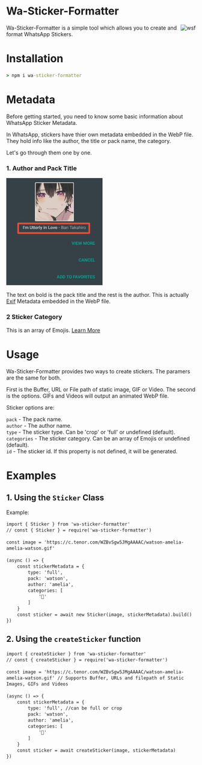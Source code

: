 # Wa-Sticker-Formatter

<img src="https://img.icons8.com/color/96/000000/whatsapp--v5.png" alt="wsf" align="right" />

Wa-Sticker-Formatter is a simple tool which allows you to create and format WhatsApp Stickers.

</div>

# Installation

```cmd
> npm i wa-sticker-formatter
```

# Metadata

Before getting started, you need to know some basic information about WhatsApp Sticker Metadata.

In WhatsApp, stickers have thier own metadata embedded in the WebP file. They hold info like the author, the title or pack name, the category.

Let's go through them one by one.

### 1. Author and Pack Title

<img src=".github/assets/metadata.jpeg" alt="wsf" width=256 />

The text on bold is the pack title and the rest is the author.
This is actually [Exif](https://en.wikipedia.org/wiki/Exif) Metadata embedded in the WebP file.

### 2 Sticker Category

This is an array of Emojis. [Learn More](https://github.com/WhatsApp/stickers/wiki/Tag-your-stickers-with-Emojis)

# Usage

Wa-Sticker-Formatter provides two ways to create stickers.
The paramers are the same for both.

First is the Buffer, URL or File path of static image, GIF or Video. The second is the options. GIFs and Videos will output an animated WebP file.

Sticker options are:

`pack` - The pack name.<br>
`author` - The author name.<br>
`type` - The sticker type. Can be 'crop' or 'full' or undefined (default).<br>
`categories` - The sticker category. Can be an array of Emojis or undefined (default).<br>
`id` - The sticker id. If this property is not defined, it will be generated.<br>

# Examples

## 1. Using the `Sticker` Class

Example:

```TS
import { Sticker } from 'wa-sticker-formatter'
// const { Sticker } = require('wa-sticker-formatter')

const image = 'https://c.tenor.com/WZBvSgw5JMgAAAAC/watson-amelia-amelia-watson.gif'

(async () => {
    const stickerMetadata = {
        type: 'full',
        pack: 'watson',
        author: 'amelia',
        categories: [
            '🌹'
        ]
    }
    const sticker = await new Sticker(image, stickerMetadata).build()
})

```

## 2. Using the `createSticker` function

```TS
import { createSticker } from 'wa-sticker-formatter'
// const { createSticker } = require('wa-sticker-formatter')

const image = 'https://c.tenor.com/WZBvSgw5JMgAAAAC/watson-amelia-amelia-watson.gif' // Supports Buffer, URLs and filepath of Static Images, GIFs and Videos

(async () => {
    const stickerMetadata = {
        type: 'full', //can be full or crop
        pack: 'watson',
        author: 'amelia',
        categories: [
            '🌹'
        ]
    }
    const sticker = await createSticker(image, stickerMetadata)
})
```
